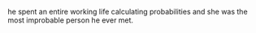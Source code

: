 he spent an entire working life calculating probabilities and she was the most improbable person he ever met.


